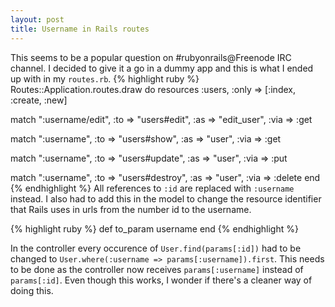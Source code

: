 ```yaml
---
layout: post
title: Username in Rails routes
---
```


This seems to be a popular question on #rubyonrails@Freenode IRC channel. I decided to give it a go in a dummy app and this is what I ended up with in my `routes.rb`.
{% highlight ruby %}
Routes::Application.routes.draw do
  resources :users, :only => [:index, :create, :new]

  match ":username/edit", :to => "users#edit",
                          :as => "edit_user",
                          :via => :get
  
  match ":username",      :to => "users#show",
                          :as => "user",
                          :via => :get
  
  match ":username",      :to => "users#update",
                          :as => "user",
                          :via => :put
  
  match ":username",      :to => "users#destroy",
                          :as => "user",
                          :via => :delete
end
{% endhighlight %}
All references to `:id` are replaced with `:username` instead. I also had to add this in the model to change the resource identifier that Rails uses in urls from the number id to the username.

{% highlight ruby %}
def to_param
    username
end
{% endhighlight %}
   
In the controller every occurence of `User.find(params[:id])` had to be changed to `User.where(:username => params[:username]).first`. This needs to be done as the controller now receives `params[:username]` instead of `params[:id]`. Even though this works, I wonder if there's a cleaner way of doing this.

